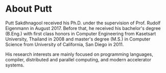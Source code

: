 # About Putt    

Putt Sakdhnagool received his Ph.D. under the supervision of Prof. Rudolf Eigenmann in August 2017. Before that, he received his bachelor's degree (B.Eng.) with first class honors in Computer Engineering from Kasetsart University, Thailand in 2008 and master's degree (M.S.) in Computer Science from University of California, San Diego in 2011. 

His research interests are mainly focused on programming languages, compiler, distributed and parallel computing, and modern accelerator systems.
